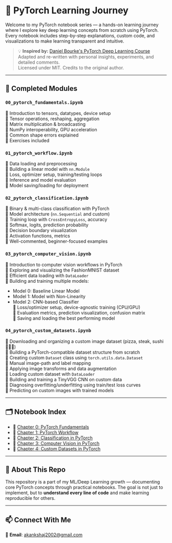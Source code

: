 # 🧠 PyTorch Learning Journey

Welcome to my PyTorch notebook series — a hands-on learning journey where I explore key deep learning concepts from scratch using PyTorch. Every notebook includes step-by-step explanations, custom code, and visualizations to make learning transparent and intuitive.

> 💡 **Inspired by:** [Daniel Bourke's PyTorch Deep Learning Course](https://github.com/mrdbourke/pytorch-deep-learning)  
> Adapted and re-written with personal insights, experiments, and detailed comments.  
> Licensed under MIT. Credits to the original author.

---

## 📘 Completed Modules

### `00_pytorch_fundamentals.ipynb`
🔹 Introduction to tensors, datatypes, device setup  
🔹 Tensor operations, reshaping, aggregation  
🔹 Matrix multiplication & broadcasting  
🔹 NumPy interoperability, GPU acceleration  
🔹 Common shape errors explained  
🔹 Exercises included

### `01_pytorch_workflow.ipynb`
🔹 Data loading and preprocessing  
🔹 Building a linear model with `nn.Module`  
🔹 Loss, optimizer setup, training/testing loops  
🔹 Inference and model evaluation  
🔹 Model saving/loading for deployment  

### `02_pytorch_classification.ipynb`
🔹 Binary & multi-class classification with PyTorch  
🔹 Model architecture (`nn.Sequential` and custom)  
🔹 Training loop with `CrossEntropyLoss`, accuracy  
🔹 Softmax, logits, prediction probability  
🔹 Decision boundary visualization  
🔹 Activation functions, metrics  
🔹 Well-commented, beginner-focused examples

### `03_pytorch_computer_vision.ipynb`
🔹 Introduction to computer vision workflows in PyTorch  
🔹 Exploring and visualizing the FashionMNIST dataset  
🔹 Efficient data loading with `DataLoader`  
🔹 Building and training multiple models:
  - Model 0: Baseline Linear Model  
  - Model 1: Model with Non-Linearity  
  - Model 2: CNN-based Classifier  
🔹 Loss/optimizer setup, device-agnostic training (CPU/GPU)  
🔹 Evaluation metrics, prediction visualization, confusion matrix  
🔹 Saving and loading the best performing model

### `04_pytorch_custom_datasets.ipynb`
🔹 Downloading and organizing a custom image dataset (pizza, steak, sushi 🍕🥩🍣)  
🔹 Building a PyTorch-compatible dataset structure from scratch  
🔹 Creating custom `Dataset` class using `torch.utils.data.Dataset`  
🔹 Manual image-path and label mapping  
🔹 Applying image transforms and data augmentation  
🔹 Loading custom dataset with `DataLoader`  
🔹 Building and training a TinyVGG CNN on custom data  
🔹 Diagnosing overfitting/underfitting using train/test loss curves  
🔹 Predicting on custom images with trained models

---

## 🗂 Notebook Index

- 📒 [Chapter 0: PyTorch Fundamentals](00_pytorch_fundamentals.ipynb)  
- 📒 [Chapter 1: PyTorch Workflow](01_pytorch_workflow.ipynb)  
- 📒 [Chapter 2: Classification in PyTorch](02_pytorch_classification.ipynb)  
- 📒 [Chapter 3: Computer Vision in PyTorch](03_pytorch_computer_vision.ipynb)  
- 📒 [Chapter 4: Custom Datasets in PyTorch](04_pytorch_custom_datasets.ipynb)

---

## 🌱 About This Repo

This repository is a part of my ML/Deep Learning growth — documenting core PyTorch concepts through practical notebooks. The goal is not just to implement, but to **understand every line of code** and make learning reproducible for others.

---

## 📫 Connect With Me

📧 **Email**: akankshaj2002@gmail.com  
